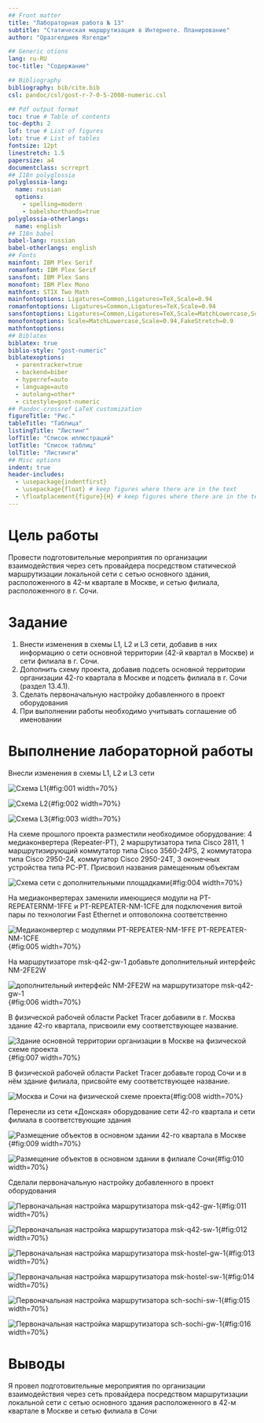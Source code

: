 ```yaml
---
## Front matter
title: "Лабораторная работа № 13"
subtitle: "Статическая маршрутизация в Интернете. Планирование"
author: "Оразгелдиев Язгелди"

## Generic otions
lang: ru-RU
toc-title: "Содержание"

## Bibliography
bibliography: bib/cite.bib
csl: pandoc/csl/gost-r-7-0-5-2008-numeric.csl

## Pdf output format
toc: true # Table of contents
toc-depth: 2
lof: true # List of figures
lot: true # List of tables
fontsize: 12pt
linestretch: 1.5
papersize: a4
documentclass: scrreprt
## I18n polyglossia
polyglossia-lang:
  name: russian
  options:
	- spelling=modern
	- babelshorthands=true
polyglossia-otherlangs:
  name: english
## I18n babel
babel-lang: russian
babel-otherlangs: english
## Fonts
mainfont: IBM Plex Serif
romanfont: IBM Plex Serif
sansfont: IBM Plex Sans
monofont: IBM Plex Mono
mathfont: STIX Two Math
mainfontoptions: Ligatures=Common,Ligatures=TeX,Scale=0.94
romanfontoptions: Ligatures=Common,Ligatures=TeX,Scale=0.94
sansfontoptions: Ligatures=Common,Ligatures=TeX,Scale=MatchLowercase,Scale=0.94
monofontoptions: Scale=MatchLowercase,Scale=0.94,FakeStretch=0.9
mathfontoptions:
## Biblatex
biblatex: true
biblio-style: "gost-numeric"
biblatexoptions:
  - parentracker=true
  - backend=biber
  - hyperref=auto
  - language=auto
  - autolang=other*
  - citestyle=gost-numeric
## Pandoc-crossref LaTeX customization
figureTitle: "Рис."
tableTitle: "Таблица"
listingTitle: "Листинг"
lofTitle: "Список иллюстраций"
lotTitle: "Список таблиц"
lolTitle: "Листинги"
## Misc options
indent: true
header-includes:
  - \usepackage{indentfirst}
  - \usepackage{float} # keep figures where there are in the text
  - \floatplacement{figure}{H} # keep figures where there are in the text
---
```


# Цель работы

Провести подготовительные мероприятия по организации взаимодействия через сеть провайдера посредством статической маршрутизации локальной сети с сетью основного здания, расположенного в 42-м квартале в Москве, и сетью филиала, расположенного в г. Сочи.

# Задание

1. Внести изменения в схемы L1, L2 и L3 сети, добавив в них информацию о сети основной территории (42-й квартал в Москве) и сети филиала в г. Сочи.
2. Дополнить схему проекта, добавив подсеть основной территории организации 42-го квартала в Москве и подсеть филиала в г. Сочи (раздел 13.4.1).
3. Сделать первоначальную настройку добавленного в проект оборудования
4. При выполнении работы необходимо учитывать соглашение об именовании

# Выполнение лабораторной работы

Внесли изменения в схемы L1, L2 и L3 сети

![Схема L1](image/1.jpg){#fig:001 width=70%}

![Схема L2](image/2.jpg){#fig:002 width=70%}

![Схема L3](image/3.jpg){#fig:003 width=70%}

На схеме прошлого проекта разместили необходимое оборудование: 4 медиаконвертера (Repeater-PT), 2 маршрутизатора типа Cisco 2811, 1 маршрутизирующий коммутатор типа Cisco 3560-24PS, 2 коммутатора типа Cisco 2950-24, коммутатор Cisco 2950-24T, 3 оконечных устройства типа PC-PT. Присвоил названия рамещенным объектам

![Схема сети с дополнительными площадками](image/6.jpg){#fig:004 width=70%}

На медиаконвертерах заменили имеющиеся модули на PT-REPEATERNM-1FFE и PT-REPEATER-NM-1CFE для подключения витой пары по технологии Fast Ethernet и оптоволокна соответственно

![Медиаконвертер с модулями PT-REPEATER-NM-1FFE PT-REPEATER-NM-1CFЕ](image/4.jpg){#fig:005 width=70%}

На маршрутизаторе msk-q42-gw-1 добавьте дополнительный интерфейс NM-2FE2W 

![дополнительный интерфейс NM-2FE2W на маршрутизаторе msk-q42-gw-1](image/5.jpg){#fig:006 width=70%}

В физической рабочей области Packet Tracer добавили в г. Москва здание 42-го квартала, присвоили ему соответствующее название.

![Здание основной территории организации в Москве на физической схеме проекта](image/7.jpg){#fig:007 width=70%}

В физической рабочей области Packet Tracer добавьте город Сочи и в нём здание филиала, присвойте ему соответствующее название.

![Москва и Сочи на физической схеме проекта](image/8.jpg){#fig:008 width=70%}

Перенесли из сети «Донская» оборудование сети 42-го квартала и сети филиала в соответствующие здания 

![Размещение объектов в основном здании 42-го квартала в Москве](image/9.jpg){#fig:009 width=70%}

![Размещение объектов в основном здании в филиале Сочи](image/10.jpg){#fig:010 width=70%}

Сделали первоначальную настройку добавленного в проект оборудования

![Первоначальная настройка маршрутизатора msk-q42-gw-1](image/11.jpg){#fig:011 width=70%}

![Первоначальная настройка маршрутизатора msk-q42-sw-1](image/12.jpg){#fig:012 width=70%}

![Первоначальная настройка маршрутизатора msk-hostel-gw-1](image/13.jpg){#fig:013 width=70%}

![Первоначальная настройка маршрутизатора msk-hostel-sw-1](image/14.jpg){#fig:014 width=70%}

![Первоначальная настройка маршрутизатора sch-sochi-sw-1](image/15.jpg){#fig:015 width=70%}

![Первоначальная настройка маршрутизатора sch-sochi-gw-1](image/16.jpg){#fig:016 width=70%}

# Выводы

Я провел подготовительные мероприятия по организации взаимодействия через сеть провайдера посредством маршрутизации локальной сети с сетью основного здания расположенного в 42-м квартале в Москве и сетью филиала в Сочи
